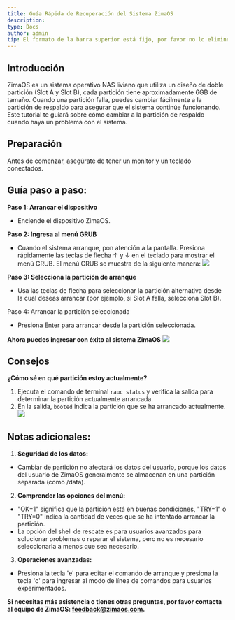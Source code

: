 ```yaml
---
title: Guía Rápida de Recuperación del Sistema ZimaOS
description: 
type: Docs
author: admin
tip: El formato de la barra superior está fijo, por favor no lo elimine, la descripción es para el artículo, si no se llena, se tomará el primer párrafo del contenido.
---
```

## Introducción
ZimaOS es un sistema operativo NAS liviano que utiliza un diseño de doble partición (Slot A y Slot B), cada partición tiene aproximadamente 6GB de tamaño. Cuando una partición falla, puedes cambiar fácilmente a la partición de respaldo para asegurar que el sistema continúe funcionando. Este tutorial te guiará sobre cómo cambiar a la partición de respaldo cuando haya un problema con el sistema.
## Preparación
Antes de comenzar, asegúrate de tener un monitor y un teclado conectados.
## Guía paso a paso:
**Paso 1: Arrancar el dispositivo**
- Enciende el dispositivo ZimaOS.

**Paso 2: Ingresa al menú GRUB**
- Cuando el sistema arranque, pon atención a la pantalla. Presiona rápidamente las teclas de flecha ↑ y ↓ en el teclado para mostrar el menú GRUB. El menú GRUB se muestra de la siguiente manera:
![](https://manage.icewhale.io/api/static/docs/1738826493349_image.png)

**Paso 3: Selecciona la partición de arranque**
- Usa las teclas de flecha para seleccionar la partición alternativa desde la cual deseas arrancar (por ejemplo, si Slot A falla, selecciona Slot B).

Paso 4: Arrancar la partición seleccionada
- Presiona Enter para arrancar desde la partición seleccionada.

**Ahora puedes ingresar con éxito al sistema ZimaOS**
![](https://manage.icewhale.io/api/static/docs/1738826615202_image.png)
## Consejos
**¿Cómo sé en qué partición estoy actualmente?**
1. Ejecuta el comando de terminal `rauc status` y verifica la salida para determinar la partición actualmente arrancada.
2. En la salida, `booted` indica la partición que se ha arrancado actualmente.
![](https://manage.icewhale.io/api/static/docs/1738827159260_image.png)
## Notas adicionales:
1. **Seguridad de los datos:**
- Cambiar de partición no afectará los datos del usuario, porque los datos del usuario de ZimaOS generalmente se almacenan en una partición separada (como /data).
2. **Comprender las opciones del menú:**
- "OK=1" significa que la partición está en buenas condiciones, "TRY=1" o "TRY=0" indica la cantidad de veces que se ha intentado arrancar la partición.
- La opción del shell de rescate es para usuarios avanzados para solucionar problemas o reparar el sistema, pero no es necesario seleccionarla a menos que sea necesario.
3. **Operaciones avanzadas:**
- Presiona la tecla 'e' para editar el comando de arranque y presiona la tecla 'c' para ingresar al modo de línea de comandos para usuarios experimentados.

**Si necesitas más asistencia o tienes otras preguntas, por favor contacta al equipo de ZimaOS: <feedback@zimaos.com>.**
